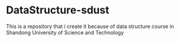 # DataStructure-sdust
This is a repository that i create it because of data structure course in Shandong University of Science and Technology
